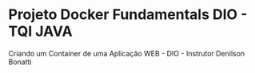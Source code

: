 # Projeto Docker Fundamentals DIO - TQI JAVA
 Criando um Container de uma Aplicação WEB - DIO - Instrutor Denilson Bonatti
